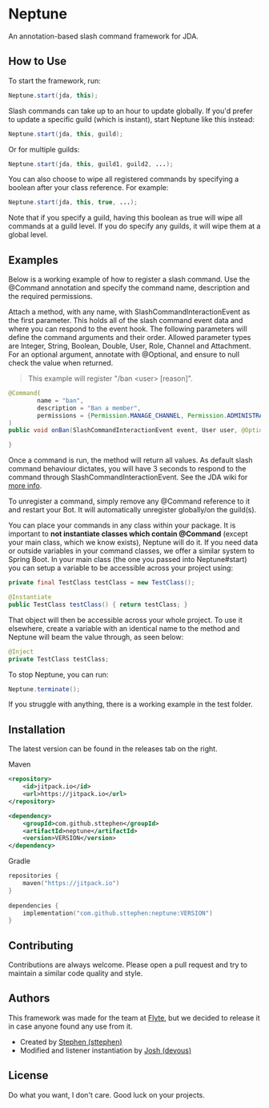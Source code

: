 
# Neptune

An annotation-based slash command framework for JDA.

## How to Use

To start the framework, run:

```java
Neptune.start(jda, this);
```

Slash commands can take up to an hour to update globally. If you'd prefer to update a specific guild (which is instant), start Neptune like this instead:

```java
Neptune.start(jda, this, guild);
```
Or for multiple guilds:
```java
Neptune.start(jda, this, guild1, guild2, ...);
```

You can also choose to wipe all registered commands by specifying a boolean after your class reference. For example:
```java
Neptune.start(jda, this, true, ...);
```
Note that if you specify a guild, having this boolean as true will wipe all commands at a guild level. If you do specify any guilds, it will wipe them at a global level.

## Examples
Below is a working example of how to register a slash command. Use the @Command annotation and specify the command name, description and the required permissions.

Attach a method, with any name, with SlashCommandInteractionEvent as the first parameter. This holds all of the slash command event data and where you can respond to the event hook. The following parameters will define the command arguments and their order. Allowed parameter types are Integer, String, Boolean, Double, User, Role, Channel and Attachment. For an optional argument, annotate with @Optional, and ensure to null check the value when returned.

> This example will register "/ban &lt;user> [reason]".

```java
@Command(
        name = "ban",
        description = "Ban a member",
        permissions = {Permission.MANAGE_CHANNEL, Permission.ADMINISTRATOR}
)
public void onBan(SlashCommandInteractionEvent event, User user, @Optional String reason) {

}
```
Once a command is run, the method will return all values. As default slash command behaviour dictates, you will have 3 seconds to respond to the command through SlashCommandInteractionEvent. See the JDA wiki for [more info](https://github.com/DV8FromTheWorld/JDA/wiki/Interactions).

To unregister a command, simply remove any @Command reference to it and restart your Bot. It will automatically unregister globally/on the guild(s).

You can place your commands in any class within your package. It is important to **not instantiate classes which contain @Command** (except your main class, which we know exists), Neptune will do it. If you need data or outside variables in your command classes, we offer a similar system to Spring Boot. In your main class (the one you passed into Neptune#start) you can setup a variable to be accessible across your project using:

```java
private final TestClass testClass = new TestClass();

@Instantiate
public TestClass testClass() { return testClass; }
```
That object will then be accessible across your whole project. To use it elsewhere, create a variable with an identical name to the method and Neptune will beam the value through, as seen below:
```java
@Inject
private TestClass testClass;
```

To stop Neptune, you can run:
```java
Neptune.terminate();
```

If you struggle with anything, there is a working example in the test folder.

## Installation

The latest version can be found in the releases tab on the right.

Maven  
```xml
<repository>
    <id>jitpack.io</id>
    <url>https://jitpack.io</url>
</repository>
```  
```xml
<dependency>
    <groupId>com.github.sttephen</groupId>
    <artifactId>neptune</artifactId>
    <version>VERSION</version>
</dependency>
```

Gradle
```kt
repositories {
    maven("https://jitpack.io")
}
        
dependencies {
    implementation("com.github.sttephen:neptune:VERSION")
}
```  

## Contributing

Contributions are always welcome. Please open a pull request and try to maintain a similar code quality and style.


## Authors

This framework was made for the team at [Flyte](https://flyte.gg), but we decided to release it in case anyone found any use from it.



- Created by [Stephen (sttephen)](https://github.com/sttephen)
- Modified and listener instantiation by [Josh (devous)](https://github.com/devous)


## License

Do what you want, I don't care. Good luck on your projects.
